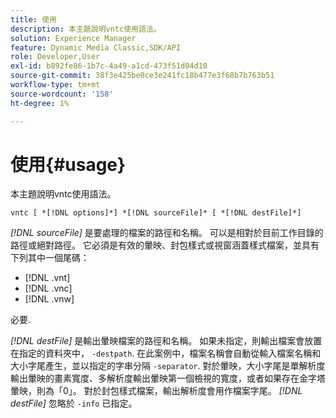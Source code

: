 ```yaml
---
title: 使用
description: 本主題說明vntc使用語法。
solution: Experience Manager
feature: Dynamic Media Classic,SDK/API
role: Developer,User
exl-id: b892fe86-1b7c-4a49-a1cd-473f51d04d10
source-git-commit: 38f3e425be0ce3e241fc18b477e3f68b7b763b51
workflow-type: tm+mt
source-wordcount: '158'
ht-degree: 1%

---
```


# 使用{#usage}

本主題說明vntc使用語法。

`vntc [ *[!DNL options]*] *[!DNL sourceFile]* [ *[!DNL destFile]*]`

*[!DNL sourceFile]* 是要處理的檔案的路徑和名稱。 可以是相對於目前工作目錄的路徑或絕對路徑。 它必須是有效的暈映、封包樣式或視窗涵蓋樣式檔案，並具有下列其中一個尾碼：

* [!DNL .vnt]
* [!DNL .vnc]
* [!DNL .vnw]

必要.

*[!DNL destFile]* 是輸出暈映檔案的路徑和名稱。 如果未指定，則輸出檔案會放置在指定的資料夾中， `-destpath`. 在此案例中，檔案名稱會自動從輸入檔案名稱和大小字尾產生，並以指定的字串分隔 `-separator`. 對於暈映，大小字尾是單解析度輸出暈映的畫素寬度、多解析度輸出暈映第一個檢視的寬度，或者如果存在金字塔暈映，則為「0」。 對於封包樣式檔案，輸出解析度會用作檔案字尾。 *[!DNL destFile]* 忽略於 `-info` 已指定。
